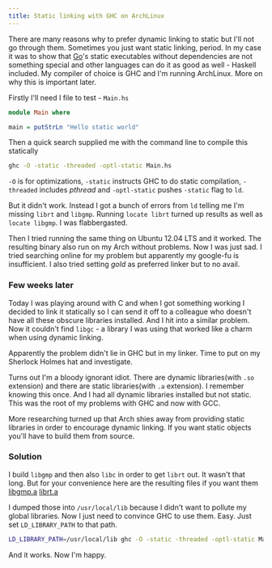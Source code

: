 ```yaml
---
title: Static linking with GHC on ArchLinux
---
```


There are many reasons why to prefer dynamic linking to static but I'll not go through them. Sometimes you just want static linking, period. In my case it was to show that [Go](http://golang.org/)'s static executables without dependencies are not something special and other languages can do it as good as well - Haskell included. 
My compiler of choice is GHC and I'm running ArchLinux. More on why this is important later.

Firstly I'll need I file to test - `Main.hs`
```haskell 
module Main where

main = putStrLn "Hello static world"
```
Then a quick search supplied me with the command line to compile this statically

```bash
ghc -O -static -threaded -optl-static Main.hs
```
`-O` is for optimizations, `-static` instructs GHC to do static compilation, `-threaded` includes *pthread* and `-optl-static` pushes `-static` flag to `ld`.

But it didn't work. Instead I got a bunch of errors from `ld` telling me I'm missing `librt` and `libgmp`. Running `locate librt` turned up results as well as `locate libgmp`. I was flabbergasted. 

Then I tried running the same thing on Ubuntu 12.04 LTS and it worked. The resulting binary also run on my Arch without problems. Now I was just sad. I tried searching online for my problem but apparently my google-fu is insufficient. I also tried setting *gold* as preferred linker but to no avail. 

### Few weeks later

Today I was playing around with C and when I got something working I decided to link it statically so I can send it off to a colleague who doesn't have all these obscure libraries installed. And I hit into a similar problem. Now it couldn't find `libgc` - a library I was using that worked like a charm when using dynamic linking. 

Apparently the problem didn't lie in GHC but in my linker. Time to put on my Sherlock Holmes hat and investigate. 

Turns out I'm a bloody ignorant idiot. There are dynamic libraries(with `.so` extension) and there are static libraries(with `.a` extension). I remember knowing this once. And I had all dynamic libraries installed but not static. This was the root of my problems with GHC and now with GCC. 

More researching turned up that Arch shies away from providing static libraries in order to encourage dynamic linking. If you want static objects you'll have to build them from source. 

### Solution

I build `libgmp` and then also `libc` in order to get `librt` out. It wasn't that long. But for your convenience here are the resulting files if you want them [libgmp.a](../files/libgmp.a) [librt.a](../files/librt.a)

I dumped those into `/usr/local/lib` because I didn't want to pollute my global libraries. Now I just need to convince GHC to use them. Easy. Just set `LD_LIBRARY_PATH` to that path.

```bash
LD_LIBRARY_PATH=/usr/local/lib ghc -O -static -threaded -optl-static Main.hs
```

And it works. Now I'm happy.
